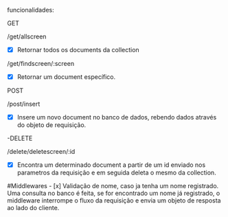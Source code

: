 funcionalidades:

GET 

/get/allscreen
- [x] Retornar todos os documents da collection

/get/findscreen/:screen
- [x] Retornar um document específico.

POST

/post/insert
- [x] Insere um novo document no banco de dados, rebendo dados através do objeto de requisição.

-DELETE

/delete/deletescreen/:id
- [x] Encontra um determinado document a partir de um id enviado nos parametros da requisição e em seguida deleta o mesmo da collection.


#Middlewares
    - [x] Validação de nome, caso ja tenha um nome registrado. Uma consulta no banco é feita, se for encontrado um nome
    já registrado, o middleware interrompe o fluxo da requisição e envia um objeto de resposta ao lado do cliente.